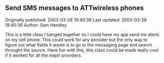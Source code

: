 ## Send SMS messages to ATTwireless phones

Originally published: 2003-03-28 19:40:36
Last updated: 2003-03-28 19:40:36
Author: Sam Hendley

This is a little class I banged together so I could have my app send me alerts on my cell phone.  This could work for any provider but the only way to figure out what fields it wants is to go to the messaging page and search throught the source.  Have fun with this, this class could be made really cool if it worked for all the major providers.